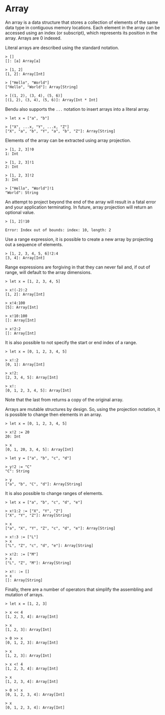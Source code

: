 # Array

An array is a data structure that stores a collection of elements of the same data type in contiguous memory locations. Each element in the array can be accessed using an index (or subscript), which represents its position in the array.  Arrays are 0 indexed.

Literal arrays are described using the standard notation.

```bendu-repl
> []
[]: [a] Array[a]

> [1, 2]
[1, 2]: Array[Int]

> ["Hello", "World"]
["Hello", "World"]: Array[String]

> [(1, 2), (3, 4), (5, 6)]
[(1, 2), (3, 4), (5, 6)]: Array[Int * Int]
```

Bendu also supports the `...` notation to insert arrays into a literal array.

```bendu-repl
> let x = ["a", "b"]

> ["X", ...x, "Y", ...x, "Z"]
["X", "a", "b", "Y", "a", "b", "Z"]: Array[String]
```

Elements of the array can be extracted using array projection.

```bendu-repl
> [1, 2, 3]!0
1: Int

> [1, 2, 3]!1
2: Int

> [1, 2, 3]!2
3: Int

> ["Hello", "World"]!1
"World": String
```

An attempt to project beyond the end of the array will result in a fatal error and your application terminating.  In future, array projection will return an optional value.

```bendu-error
> [1, 2]!10

Error: Index out of bounds: index: 10, length: 2
```

Use a range expression, it is possible to create a new array by projecting out a sequence of elements.

```bendu-repl
> [1, 2, 3, 4, 5, 6]!2:4
[3, 4]: Array[Int]
```

Range expressions are forgiving in that they can never fail and, if out of range, will default to the array dimensions.

```bendu-repl
> let x = [1, 2, 3, 4, 5]

> x!(-2):2
[1, 2]: Array[Int]

> x!4:100
[5]: Array[Int]

> x!10:100
[]: Array[Int]

> x!2:2
[]: Array[Int]
```

It is also possible to not specify the start or end index of a range.

```bendu-repl
> let x = [0, 1, 2, 3, 4, 5]

> x!:2
[0, 1]: Array[Int]

> x!2:
[2, 3, 4, 5]: Array[Int]

> x!:
[0, 1, 2, 3, 4, 5]: Array[Int]
```

Note that the last from returns a copy of the original array.

Arrays are mutable structures by design.  So, using the projection notation, it is possible to change then elements in an array.

```bendu-repl
> let x = [0, 1, 2, 3, 4, 5]

> x!2 := 20
20: Int

> x
[0, 1, 20, 3, 4, 5]: Array[Int]

> let y = ["a", "b", "c", "d"]

> y!2 := "C"
"C": String

> y
["a", "b", "C", "d"]: Array[String]
```

It is also possible to change ranges of elements.

```bendu-repl
> let x = ["a", "b", "c", "d", "e"]

> x!1:2 := ["X", "Y", "Z"]
["X", "Y", "Z"]: Array[String]

> x
["a", "X", "Y", "Z", "c", "d", "e"]: Array[String]

> x!:3 := ["L"]
> x
["L", "Z", "c", "d", "e"]: Array[String]

> x!2: := ["M"]
> x
["L", "Z", "M"]: Array[String]

> x!: := []
> x
[]: Array[String]
```

Finally, there are a number of operators that simplify the assembling and mutation of arrays.

```bendu-repl
> let x = [1, 2, 3]

> x << 4
[1, 2, 3, 4]: Array[Int]

> x
[1, 2, 3]: Array[Int]

> 0 >> x
[0, 1, 2, 3]: Array[Int]

> x
[1, 2, 3]: Array[Int]

> x <! 4
[1, 2, 3, 4]: Array[Int]

> x
[1, 2, 3, 4]: Array[Int]

> 0 >! x
[0, 1, 2, 3, 4]: Array[Int]

> x
[0, 1, 2, 3, 4]: Array[Int]
```